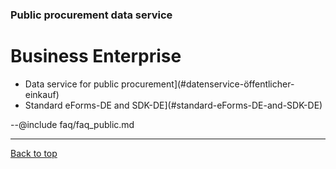 ### Public procurement data service
# Business Enterprise

- Data service for public procurement](#datenservice-öffentlicher-einkauf)
- Standard eForms-DE and SDK-DE](#standard-eForms-DE-and-SDK-DE)

--@include faq/faq_public.md

---
[Back to top](#business-enterprise)